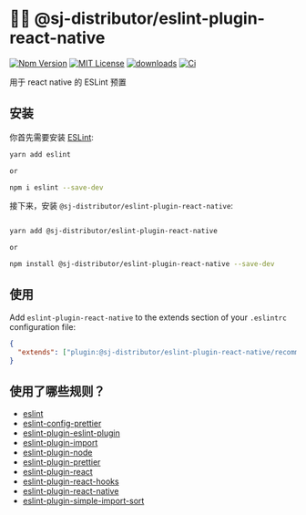 # 👨‍💻 @sj-distributor/eslint-plugin-react-native

[![Npm Version](https://img.shields.io/npm/v/npm.svg)](https://www.npmjs.com/package/@sj-distributor/eslint-plugin-react-native)
[![MIT License](https://img.shields.io/npm/l/react-native-tab-view.svg?style=flat-square)](https://www.npmjs.com/package/@sj-distributor/eslint-plugin-react-native)
[![downloads](https://img.shields.io/npm/dm/eslint-config-standard.svg)](https://www.npmjs.com/package/@sj-distributor/eslint-plugin-react-native)
[![Ci](https://github.com/sj-distributor/eslint-plugin-react-native/actions/workflows/ci.yml/badge.svg)](https://github.com/sj-distributor/eslint-plugin-react-native/actions/workflows/ci.yml)

用于 react native 的 ESLint 预置

## 安装

你首先需要安装 [ESLint](https://eslint.org/):

```sh
yarn add eslint

or

npm i eslint --save-dev
```

接下来，安装 `@sj-distributor/eslint-plugin-react-native`:

```sh

yarn add @sj-distributor/eslint-plugin-react-native

or

npm install @sj-distributor/eslint-plugin-react-native --save-dev
```

## 使用

Add `eslint-plugin-react-native` to the extends section of your `.eslintrc` configuration file:

```json
{
  "extends": ["plugin:@sj-distributor/eslint-plugin-react-native/recommended"]
}
```

## 使用了哪些规则？

- [eslint](https://eslint.org/)
- [eslint-config-prettier](https://github.com/prettier/eslint-config-prettier#readme)
- [eslint-plugin-eslint-plugin](https://github.com/eslint-community/eslint-plugin-eslint-plugin#readme)
- [eslint-plugin-import](https://github.com/import-js/eslint-plugin-import)
- [eslint-plugin-node](https://github.com/mysticatea/eslint-plugin-node#readme)
- [eslint-plugin-prettier](https://github.com/prettier/eslint-plugin-prettier#readme)
- [eslint-plugin-react](https://github.com/jsx-eslint/eslint-plugin-react)
- [eslint-plugin-react-hooks](https://www.npmjs.com/package/eslint-plugin-react-hooks)
- [eslint-plugin-react-native](https://github.com/intellicode/eslint-plugin-react-native)
- [eslint-plugin-simple-import-sort](https://github.com/lydell/eslint-plugin-simple-import-sort#readme)
